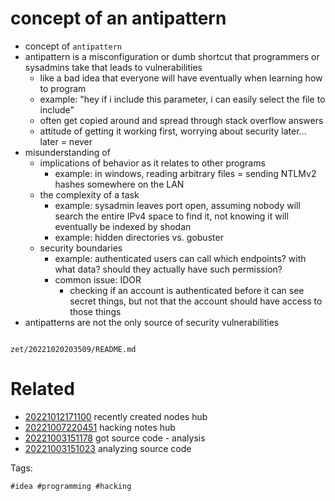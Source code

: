 # concept of an antipattern

- concept of `antipattern`
- antipattern is a misconfiguration or dumb shortcut that programmers or sysadmins take that leads to vulnerabilities
  - like a bad idea that everyone will have eventually when learning how to program
  - example: "hey if i include this parameter, i can easily select the file to include"
  - often get copied around and spread through stack overflow answers
  - attitude of getting it working first, worrying about security later... later = never
- misunderstanding of
  - implications of behavior as it relates to other programs
    - example: in windows, reading arbitrary files = sending NTLMv2 hashes somewhere on the LAN
  - the complexity of a task
    - example: sysadmin leaves port open, assuming nobody will search the entire IPv4 space to find it, not knowing it will eventually be indexed by shodan
    - example: hidden directories vs. gobuster
  - security boundaries
    - example: authenticated users can call which endpoints? with what data? should they actually have such permission?
    - common issue: IDOR
      - checking if an account is authenticated before it can see secret things, but not that the account should have access to those things
- antipatterns are not the only source of security vulnerabilities

```
```

` zet/20221020203509/README.md `

# Related

- [20221012171100](/zet/20221012171100/README.md) recently created nodes hub
- [20221007220451](/zet/20221007220451/README.md) hacking notes hub
- [20221003151178](/zet/20221003151178/README.md) got source code - analysis
- [20221003151023](/zet/20221003151023/README.md) analyzing source code

Tags:

    #idea #programming #hacking
